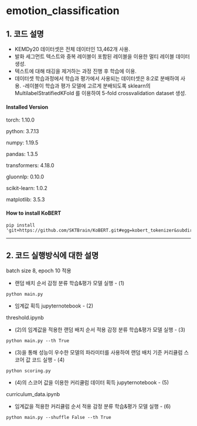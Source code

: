# emotion_classification


## 1. 코드 설명

- KEMDy20 데이터셋은 전체 데이터인 13,462개 사용.
- 발화 세그먼트 텍스트와 중복 레이블이 포함된 레이블을 이용한 멀티 레이블 데이터 생성.
- 텍스트에 대해 태깅을 제거하는 과정 진행 후 학습에 이용.
- 데이터셋 학습과정에서 학습과 평가에서 사용되는 데이터셋은 8:2로 분배하여 사용.
 -레이블이 학습과 평가 모델에 고르게 분배되도록 sklearn의 MultilabelStratifiedKFold 를 이용하여 5-fold crossvalidation dataset 생성.

#### Installed Version

torch: 1.10.0

python: 3.7.13

numpy: 1.19.5

pandas: 1.3.5

transformers: 4.18.0

gluonnlp: 0.10.0

scikit-learn: 1.0.2

matplotlib: 3.5.3


#### How to install KoBERT
```
pip install 'git+https://github.com/SKTBrain/KoBERT.git#egg=kobert_tokenizer&subdirectory=kobert_hf'
```

---

## 2. 코드 실행방식에 대한 설명

batch size 8, epoch 10 적용

- 랜덤 배치 순서 감정 분류 학습&평가 모델 실행 - (1)
```
python main.py
```

- 임계값 획득 jupyternotebook - (2)


threshold.ipynb

- (2)의 임계값을 적용한 랜덤 배치 순서 적용 감정 분류 학습&평가 모델 실행 - (3)
```
python main.py --th True
```

- (3)을 통해 성능이 우수한 모델의 파라미터를 사용하여 랜덤 배치 기준 커리큘럼 스코어 값 코드 실행 - (4)
```
python scoring.py
```


- (4)의 스코어 값을 이용한 커리큘럼 데이터 획득 jupyternotebook - (5)

curriculum_data.ipynb

- 임계값을 적용한 커리큘럼 순서 적용 감정 분류 학습&평가 모델 실행 - (6)
```
python main.py --shuffle False --th True
```
